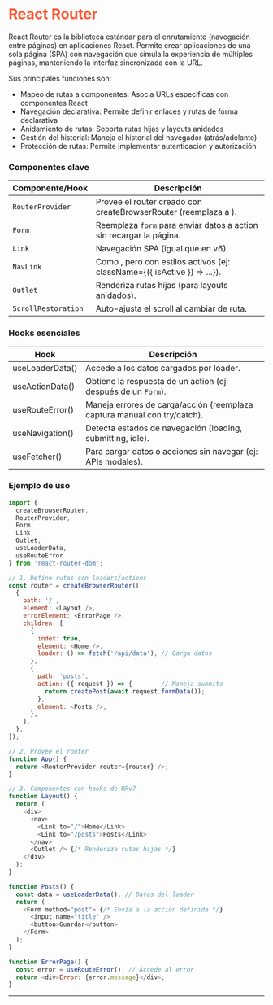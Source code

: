 # <font color=#ff5733>React Router</font>

React Router es la biblioteca estándar para el enrutamiento (navegación entre páginas) en aplicaciones React. Permite crear aplicaciones de una sola página (SPA) con navegación que simula la experiencia de múltiples páginas, manteniendo la interfaz sincronizada con la URL.

Sus principales funciones son:

- Mapeo de rutas a componentes: Asocia URLs específicas con componentes React
- Navegación declarativa: Permite definir enlaces y rutas de forma declarativa
- Anidamiento de rutas: Soporta rutas hijas y layouts anidados
- Gestión del historial: Maneja el historial del navegador (atrás/adelante)
- Protección de rutas: Permite implementar autenticación y autorización

### Componentes clave

| Componente/Hook |	Descripción |
|-------|-------|
| `RouterProvider` | Provee el router creado con createBrowserRouter (reemplaza a <BrowserRouter>).|
| `Form` |  Reemplaza `form` para enviar datos a action sin recargar la página. |
| `Link` | Navegación SPA (igual que en v6).
| `NavLink` |	Como <Link>, pero con estilos activos (ej: className={({ isActive }) => ...}). |
| `Outlet` | Renderiza rutas hijas (para layouts anidados). |
| `ScrollRestoration` | Auto-ajusta el scroll al cambiar de ruta. |

### Hooks esenciales

| Hook | Descripción |
|------|------|
| useLoaderData() | Accede a los datos cargados por loader. |
| useActionData() |	Obtiene la respuesta de un action (ej: después de un `Form`). |
| useRouteError() |	Maneja errores de carga/acción (reemplaza captura manual con try/catch). |
| useNavigation() |	Detecta estados de navegación (loading, submitting, idle). |
| useFetcher() | Para cargar datos o acciones sin navegar (ej: APIs modales). |

### Ejemplo de uso

```js
import { 
  createBrowserRouter,
  RouterProvider,
  Form,
  Link,
  Outlet,
  useLoaderData,
  useRouteError 
} from 'react-router-dom';

// 1. Define rutas con loaders/actions
const router = createBrowserRouter([
  {
    path: '/',
    element: <Layout />,
    errorElement: <ErrorPage />,
    children: [
      {
        index: true,
        element: <Home />,
        loader: () => fetch('/api/data'), // Carga datos
      },
      {
        path: 'posts',
        action: ({ request }) => {        // Maneja submits
          return createPost(await request.formData());
        },
        element: <Posts />,
      },
    ],
  },
]);

// 2. Provee el router
function App() {
  return <RouterProvider router={router} />;
}

// 3. Componentes con hooks de RRv7
function Layout() {
  return (
    <div>
      <nav>
        <Link to="/">Home</Link>
        <Link to="/posts">Posts</Link>
      </nav>
      <Outlet /> {/* Renderiza rutas hijas */}
    </div>
  );
}

function Posts() {
  const data = useLoaderData(); // Datos del loader
  return (
    <Form method="post"> {/* Envía a la acción definida */}
      <input name="title" />
      <button>Guardar</button>
    </Form>
  );
}

function ErrorPage() {
  const error = useRouteError(); // Accede al error
  return <div>Error: {error.message}</div>;
}
```

---
